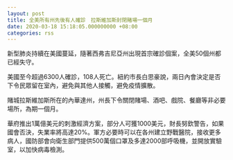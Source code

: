 ```yaml
---
layout: post
title: 全美所有州先後有人確診　拉斯維加斯封閉賭場一個月
date: 2020-03-18 15:18:05.000000000 +08:00
categories: rss
---
```


新型肺炎持續在美國蔓延，隨著西弗吉尼亞州出現首宗確診個案，全美50個州都已經失守。

美國至今超過6300人確診，108人死亡。紐約市長白思豪說，兩日內會決定是否下令民眾留在室內，避免與其他人接觸，避免疫情擴散。

賭城拉斯維加斯所在的內華達州，州長下令關閉賭場、酒吧、戲院、餐廳等非必要場所，為期一個月。

華府推出1萬億美元的刺激經濟方案，部分人可獲1000美元，財長努欽警告，如果國會否決，失業率將高達20%。軍方必要時可以在各州建立野戰醫院，接收更多病人，國防部會向衛生部門提供500萬個口罩及多達2000部呼吸機，並開放實驗室，以加快病毒檢測。

